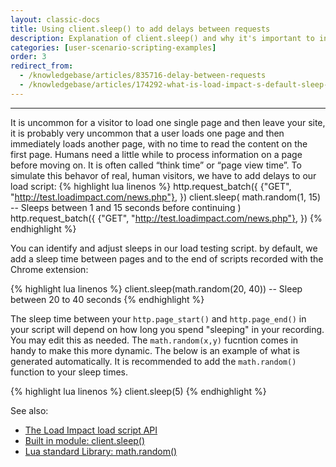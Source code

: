 ```yaml
---
layout: classic-docs
title: Using client.sleep() to add delays between requests
description: Explanation of client.sleep() and why it's important to include in your load scripts
categories: [user-scenario-scripting-examples]
order: 3
redirect_from:
  - /knowledgebase/articles/835716-delay-between-requests
  - /knowledgebase/articles/174292-what-is-load-impact-s-default-sleep-time
---
```


***

It is uncommon for a visitor to load one single page and then leave your site, it is probably very uncommon that a user loads one page and then immediately loads another page, with no time to read the content on the first page. Humans need a little while to process information on a page before moving on. It is often called “think time” or “page view time”. To simulate this behavor of real, human visitors, we have to add delays to our load script:
{% highlight lua linenos %}
 http.request_batch({
     {"GET", "http://test.loadimpact.com/news.php"},
 })
 client.sleep(
    math.random(1, 15) -- Sleeps between 1 and 15 seconds before continuing
 )
 http.request_batch({
     {"GET", "http://test.loadimpact.com/news.php"},
 })
 {% endhighlight %}

You can identify and adjust sleeps in our load testing script. by default, we add a sleep time between pages and to the end of scripts recorded with the Chrome extension:

{% highlight lua linenos %}
client.sleep(math.random(20, 40)) -- Sleep between 20 to 40 seconds
{% endhighlight %}

The sleep time between your `http.page_start()` and `http.page_end()` in your script will depend on how long you spend "sleeping" in your recording. You may edit this as needed. The `math.random(x,y)` fucntion comes in handy to make this more dynamic. The below is an example of what is generated automatically. It is recommended to add the `math.random()` function to your sleep times.

{% highlight lua linenos %}
client.sleep(5)
{% endhighlight %}


See also:

- [The Load Impact load script API](https://loadimpact.com/load-script-api)
- [Built in module: client.sleep()](https://loadimpact.com/load-script-api#client-sleep)
- [Lua standard Library: math.random() ](http://www.lua.org/manual/5.1/manual.html#pdf-math.random)
